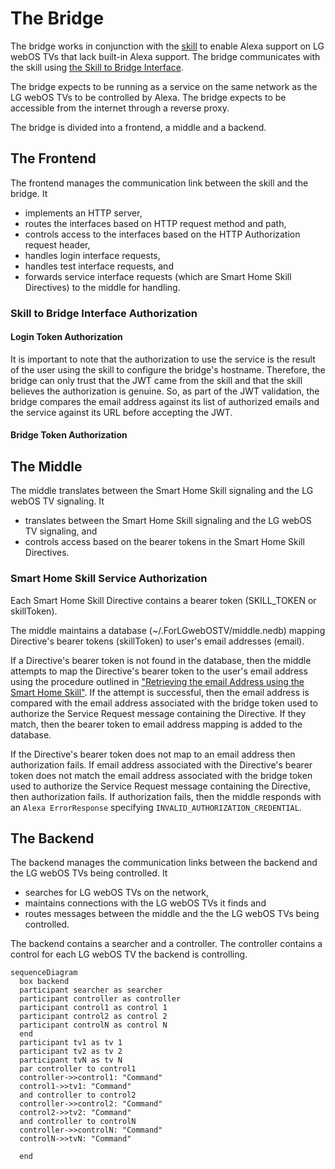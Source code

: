 # The Bridge

The bridge works in conjunction with the [skill](./skill.md#the-skill) to enable Alexa support on LG webOS TVs that lack built-in Alexa support. The bridge communicates with the skill using [the Skill to Bridge Interface](./skill-to-bridge-interface.md#the-skill-to-bridge-interface).

The bridge expects to be running as a service on the same network as the LG webOS TVs to be controlled by Alexa. The bridge expects to be accessible from the internet through a reverse proxy.

The bridge is divided into a frontend, a middle and a backend.

## The Frontend

The frontend manages the communication link between the skill and the bridge. It

- implements an HTTP server,
- routes the interfaces based on HTTP request method and path,
- controls access to the interfaces based on the HTTP Authorization request header,
- handles login interface requests,
- handles test interface requests, and
- forwards service interface requests (which are Smart Home Skill Directives) to the middle for handling.

### Skill to Bridge Interface Authorization

#### Login Token Authorization

It is important to note that the authorization to use the service is the result of the user using the skill to configure the bridge's hostname. Therefore, the bridge can only trust that the JWT came from the skill and that the skill believes the authorization is genuine. So, as part of the JWT validation, the bridge compares the email address against its list of authorized emails and the service against its URL before accepting the JWT.

#### Bridge Token Authorization

## The Middle

The middle translates between the Smart Home Skill signaling and the LG webOS TV signaling. It

- translates between the Smart Home Skill signaling and the LG webOS TV signaling, and
- controls access based on the bearer tokens in the Smart Home Skill Directives.

### Smart Home Skill Service Authorization

Each Smart Home Skill Directive contains a bearer token (SKILL_TOKEN or skillToken).

The middle maintains a database (~/.ForLGwebOSTV/middle.nedb) mapping Directive's bearer tokens (skillToken) to user's email addresses (email).

If a Directive's bearer token is not found in the database, then the middle attempts to map the Directive's bearer token to the user's email address using the procedure outlined in ["Retrieving the email Address using the Smart Home Skill"](./skill.md#retrieving-the-email-address-using-the-smart-home-skill). If the attempt is successful, then the email address is compared with the email address associated with the bridge token used to authorize the Service Request message containing the Directive. If they match, then the bearer token to email address mapping is added to the database.

If the Directive's bearer token does not map to an email address then authorization fails. If email address associated with the Directive's bearer token does not match the email address associated with the bridge token used to authorize the Service Request message containing the Directive, then authorization fails. If authorization fails, then the middle responds with an `Alexa ErrorResponse` specifying `INVALID_AUTHORIZATION_CREDENTIAL`.

## The Backend

The backend manages the communication links between the backend and the LG webOS TVs being controlled. It

- searches for LG webOS TVs on the network,
- maintains connections with the LG webOS TVs it finds and
- routes messages between the middle and the the LG webOS TVs being controlled.

The backend contains a searcher and a controller. The controller contains a control for each LG webOS TV the backend is controlling.

```mermaid
sequenceDiagram
  box backend
  participant searcher as searcher
  participant controller as controller
  participant control1 as control 1
  participant control2 as control 2
  participant controlN as control N
  end
  participant tv1 as tv 1
  participant tv2 as tv 2
  participant tvN as tv N
  par controller to control1
  controller->>control1: "Command"
  control1->>tv1: "Command"
  and controller to control2
  controller->>control2: "Command"
  control2->>tv2: "Command"
  and controller to controlN
  controller->>controlN: "Command"
  controlN->>tvN: "Command"
  
  end
```
